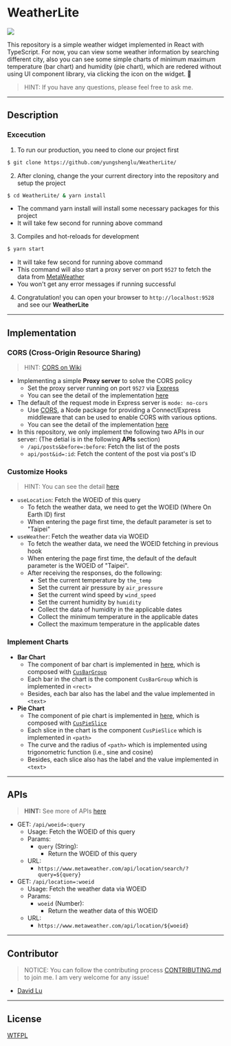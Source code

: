 # WeatherLite

![](./assets/img/Demo.png)

This repository is a simple weather widget implemented in React with TypeScript. For now, you can view some weather information by searching different city, also you can see some simple charts of minimum maximum temperature (bar chart) and humidity (pie chart), which are redered without using UI component library, via clicking the icon on the widget. :tada:

> HINT: If you have any questions, please feel free to ask me.

---

## Description

### Excecution

1. To run our production, you need to clone our project first
  ```bash
  $ git clone https://github.com/yungshenglu/WeatherLite/
  ```
2. After cloning, change the your current directory into the repository and setup the project
  ```bash
  $ cd WeatherLite/ & yarn install
  ```
  - The command yarn install will install some necessary packages for this project
  - It will take few second for running above command
3. Compiles and hot-reloads for development
  ```bash
  $ yarn start
  ```
  - It will take few second for running above command
  - This command will also start a proxy server on port `9527` to fetch the data from [MetaWeather](https://www.metaweather.com/api/)
  - You won't get any error messages if running successful
4. Congratulation! you can open your browser to `http://localhost:9528` and see our **WeatherLite**

---

## Implementation

### CORS (Cross-Origin Resource Sharing)

> HINT: [CORS on Wiki](https://en.wikipedia.org/wiki/Cross-origin_resource_sharing)

- Implementing a simple **Proxy server** to solve the CORS policy
  - Set the proxy server running on port `9527` via [Express](https://expressjs.com/)
  - You can see the detail of the implementation [here](./app.js)
- The default of the request mode in Express server is `mode: no-cors`
  - Use [CORS](https://www.npmjs.com/package/cors), a Node package for providing a Connect/Express middleware that can be used to enable CORS with various options.
  - You can see the detail of the implementation [here](./app.js)
- In this repository, we only implement the following two APIs in our server: (The detial is in the following **APIs** section)
  - `/api/posts&before=:before`: Fetch the list of the posts
  - `api/post&id=:id`: Fetch the content of the post via post's ID

### Customize Hooks

> HINT: You can see the detail [here](./src/hooks)

- `useLocation`: Fetch the WOEID of this query
  - To fetch the weather data, we need to get the WOEID (Where On Earth ID) first
  - When entering the page first time, the default parameter is set to "Taipei"
- `useWeather`: Fetch the weather data via WOEID
  - To fetch the weather data, we need the WOEID fetching in previous hook
  - When entering the page first time, the default of the default parameter is the WOEID of "Taipei".
  - After receiving the responses, do the following:
    - Set the current temperature by `the_temp`
    - Set the current air pressure by `air_pressure`
    - Set the current wind speed by `wind_speed`
    - Set the current humidity by `humidity`
    - Collect the data of humidity in the applicable dates
    - Collect the minimum temperature in the applicable dates
    - Collect the maximum temperature in the applicable dates

### Implement Charts

- **Bar Chart**
  - The component of bar chart is implemented in [here](./src/components/CusBarChart), which is composed with [`CusBarGroup`](./src/components/CusBarGroup)
  - Each bar in the chart is the component `CusBarGroup` which is implemented in `<rect>`
  - Besides, each bar also has the label and the value implemented in `<text>`
- **Pie Chart**
  - The component of pie chart is implemented in [here](./src/components/CusPieChart), which is composed with [`CusPieSlice`](./src/component/CusPieSlice)
  - Each slice in the chart is the component `CusPieSlice` which is implemented in `<path>`
  - The curve and the radius of `<path>` which is implemented using trigonometric function (i.e., sine and cosine)
  - Besides, each slice also has the label and the value implemented in `<text>`

---
## APIs

> **HINT:** See more of APIs [here](https://www.metaweather.com/api/)

- GET: `/api/woeid=:query`
  - Usage: Fetch the WOEID of this query
  - Params:
    - `query` (String):
      - Return the WOEID of this query
  - URL:
    - `https://www.metaweather.com/api/location/search/?query=${query}`
- GET: `/api/location=:woeid`
  - Usage: Fetch the weather data via WOEID
  - Params:
    - `woeid` (Number):
      - Return the weather data of this WOEID
  - URL:
    - `https://www.metaweather.com/api/location/${woeid}`

---

## Contributor

> NOTICE: You can follow the contributing process [CONTRIBUTING.md](CONTRIBUTING.md) to join me. I am very welcome for any issue!

- [David Lu](https://github.com/yungshenglu)

---

## License

[WTFPL](LICENSE)
